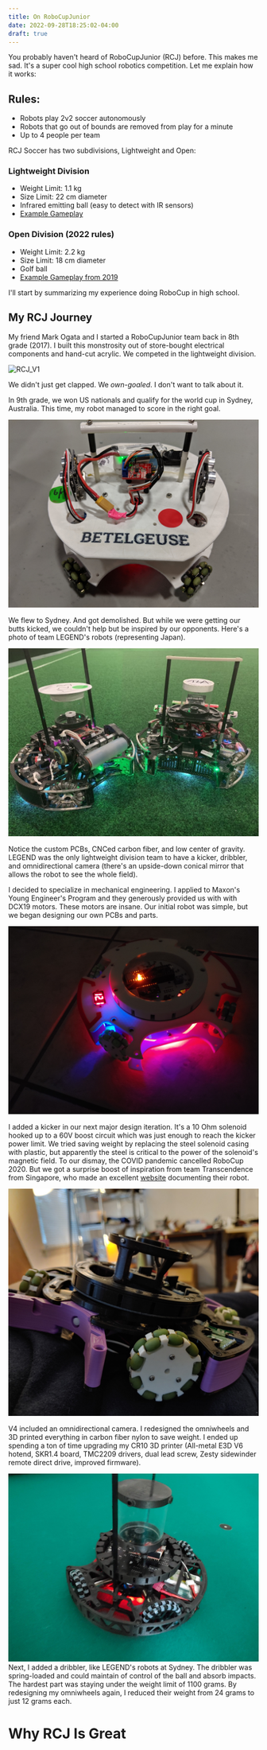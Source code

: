 ```yaml
---
title: On RoboCupJunior
date: 2022-09-28T18:25:02-04:00
draft: true
---
```

You probably haven't heard of RoboCupJunior (RCJ) before. This makes me sad. It's a super cool high school robotics competition. Let me explain how it works:
## Rules:
 - Robots play 2v2 soccer autonomously
 - Robots that go out of bounds are removed from play for a minute
 - Up to 4 people per team

RCJ Soccer has two subdivisions, Lightweight and Open:

### Lightweight Division
 - Weight Limit: 1.1 kg
 - Size Limit: 22 cm diameter
 - Infrared emitting ball (easy to detect with IR sensors)
 - [Example Gameplay](https://www.youtube.com/watch?v=3Gupdy-QfdE)

### Open Division (2022 rules)
 - Weight Limit: 2.2 kg
 - Size Limit: 18 cm diameter
 - Golf ball
 - [Example Gameplay from 2019](https://www.youtube.com/watch?v=41FFGBlrU1k)

I'll start by summarizing my experience doing RoboCup in high school.

 ## My RCJ Journey
My friend Mark Ogata and I started a RoboCupJunior team back in 8th grade (2017). I built this monstrosity out of store-bought electrical components and hand-cut acrylic. We competed in the lightweight division. 

![RCJ_V1](images/rcj_v1.jpg "V1 Robot (yikes)")

We didn't just get clapped. We *own-goaled*. I don't want to talk about it.

In 9th grade, we won US nationals and qualify for the world cup in Sydney, Australia. This time, my robot managed to score in the right goal.

![RCJ_V2](images/rcj_v2.jpg "V2 Robot")

We flew to Sydney. And got demolished. But while we were getting our butts kicked, we couldn't help but be inspired by our opponents. Here's a photo of team LEGEND's robots (representing Japan). 

![LEGEND](images/legend_robots.jpeg "LEGEND")

Notice the custom PCBs, CNCed carbon fiber, and low center of gravity. LEGEND was the only lightweight division team to have a kicker, dribbler, and omnidirectional camera (there's an upside-down conical mirror that allows the robot to see the whole field).

I decided to specialize in mechanical engineering. I applied to Maxon's Young Engineer's Program and they generously provided us with with DCX19 motors. These motors are insane. Our initial robot was simple, but we began designing our own PCBs and parts.

![RCJ_V3](images/rcj_v3.jpg "V3 Robot")

I added a kicker in our next major design iteration. It's a 10 Ohm solenoid hooked up to a 60V boost circuit which was just enough to reach the kicker power limit. We tried saving weight by replacing the steel solenoid casing with plastic, but apparently the steel is critical to the power of the solenoid's magnetic field. To our dismay, the COVID pandemic cancelled RoboCup 2020. But we got a surprise boost of inspiration from team Transcendence from Singapore, who made an excellent [website](https://bozo.infocommsociety.com/) documenting their robot.

![RCJ_V4](images/rcj_v4.jpg "V4 Robot")

V4 included an omnidirectional camera. I redesigned the omniwheels and 3D printed everything in carbon fiber nylon to save weight. I ended up spending a ton of time upgrading my CR10 3D printer (All-metal E3D V6 hotend, SKR1.4 board, TMC2209 drivers, dual lead screw, Zesty sidewinder remote direct drive, improved firmware). 

![RCJ_V5](images/rcj_v5.jpg "V5 Robot")
Next, I added a dribbler, like LEGEND's robots at Sydney. The dribbler was spring-loaded and could maintain of control of the ball and absorb impacts. The hardest part was staying under the weight limit of 1100 grams. By redesigning my omniwheels again, I reduced their weight from 24 grams to just 12 grams each.





# Why RCJ Is Great
